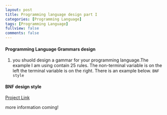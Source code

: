```yaml
---
layout: post
title: Programming language design part I
categories: [Programming Language]
tags: [Programming Language]
fullview: false
comments: false
---
```


#### Programming Language Grammars design
1. you shuold design a gammar for your programming language.The example I am using contain 25 rules. The non-terminal variable is on the left the terminal variable is on the right. There is an example below.
`BNF style`

#### BNF design style

[Project Link](https://github.com/scao7/cs403)

more information coming!
